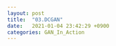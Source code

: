 ```yaml
---
layout: post
title:  "03.DCGAN"
date:   2021-01-04 23:42:29 +0900
categories: GAN_In_Action
---
```


